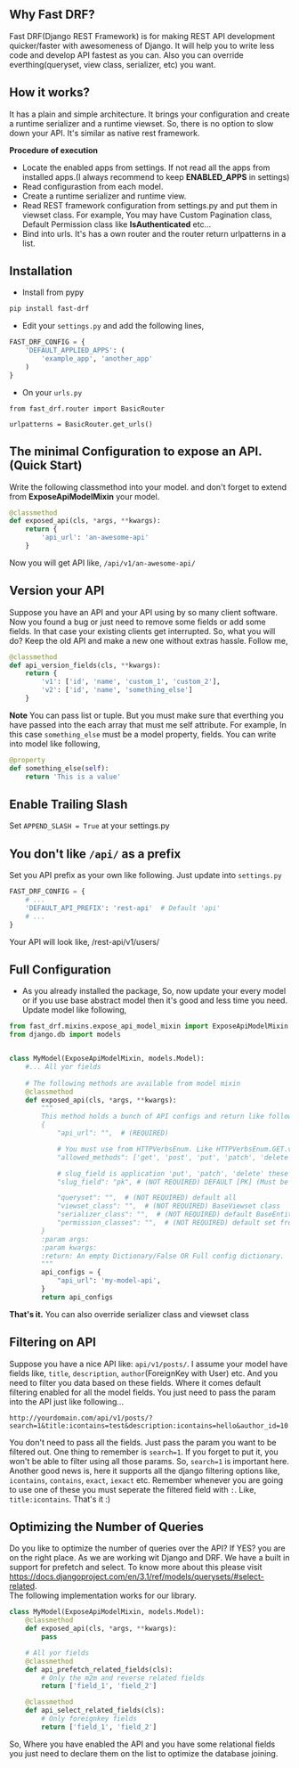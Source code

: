 ## Why Fast DRF?
Fast DRF(Django REST Framework) is for making REST API development quicker/faster with awesomeness of Django. It will help you to write less code and develop API fastest as you can. Also you can override everthing(queryset, view class, serializer, etc) you want.

## How it works?
It has a plain and simple architecture. It brings your configuration and create a runtime serializer and a runtime viewset. So, there is no option to slow down your API. It's similar as native rest framework.  

**Procedure of execution**
* Locate the enabled apps from settings. If not read all the apps from installed apps.(I always recommend to keep **ENABLED_APPS** in settings)
* Read configurastion from each model.
* Create a runtime serializer and runtime view.
* Read REST framework configuration from settings.py and put them in viewset class. For example, You may have Custom Pagination class, Default Permission class like **IsAuthenticated** etc...
* Bind into urls. It's has a own router and the router return urlpatterns in a list.

## Installation
* Install from pypy  
```bash
pip install fast-drf
```

* Edit your `settings.py` and add the following lines,
```python
FAST_DRF_CONFIG = {
    'DEFAULT_APPLIED_APPS': (
        'example_app', 'another_app'
    )
}
```

* On your `urls.py`
```
from fast_drf.router import BasicRouter

urlpatterns = BasicRouter.get_urls()
```

## The minimal Configuration to expose an API.(Quick Start)
Write the following classmethod into your model. and don't forget to extend from **ExposeApiModelMixin** your model.
```python
@classmethod
def exposed_api(cls, *args, **kwargs):
    return {
        'api_url': 'an-awesome-api'
    }
```
Now you will get API like, `/api/v1/an-awesome-api/`

## Version your API
Suppose you have an API and your API using by so many client software. Now you found a bug or just need to remove some fields or add some fields. In that case your existing clients get interrupted. So, what you will do? Keep the old API and make a new one without extras hassle. Follow me,
```python
@classmethod
def api_version_fields(cls, **kwargs):
    return {
        'v1': ['id', 'name', 'custom_1', 'custom_2'],
        'v2': ['id', 'name', 'something_else']
    }
```
**Note** You can pass list or tuple. But you must make sure that everthing you have passed into the each array that must me self attribute. For example, In this case `something_else` must be a model property, fields. You can write into model like following,
```python
@property
def something_else(self):
    return 'This is a value'
```

## Enable Trailing Slash
Set `APPEND_SLASH = True` at your settings.py

## You don't like `/api/` as a prefix
Set you API prefix as your own like following. Just update into `settings.py`
```python
FAST_DRF_CONFIG = {
    # ...
    'DEFAULT_API_PREFIX': 'rest-api'  # Default 'api'
    # ...
}
```
Your API will look like, /rest-api/v1/users/

## Full Configuration
* As you already installed the package, So, now update your every model or if you use base abstract model then it's good and less time you need. Update model like following,
```python
from fast_drf.mixins.expose_api_model_mixin import ExposeApiModelMixin
from django.db import models


class MyModel(ExposeApiModelMixin, models.Model):
    #... All yor fields
    
    # The following methods are available from model mixin
    @classmethod
    def exposed_api(cls, *args, **kwargs):
        """
        This method holds a bunch of API configs and return like following...
        {
            "api_url": "",  # (REQUIRED)

            # You must use from HTTPVerbsEnum. Like HTTPVerbsEnum.GET.value, HTTPVerbsEnum.POST.value
            "allowed_methods": ['get', 'post', 'put', 'patch', 'delete'], # (NOT REQUIRED)

            # slug_field is application 'put', 'patch', 'delete' these methods
            "slug_field": "pk", # (NOT REQUIRED) DEFAULT [PK] (Must be model field, unique or primary key)

            "queryset": "",  # (NOT REQUIRED) default all
            "viewset_class": "",  # (NOT REQUIRED) BaseViewset class
            "serializer_class": "",  # (NOT REQUIRED) default BaseEntitySerializer
            "permission_classes": "",  # (NOT REQUIRED) default set from settings
        }
        :param args:
        :param kwargs:
        :return: An empty Dictionary/False OR Full config dictionary.
        """
        api_configs = {
            "api_url": 'my-model-api',
        }
        return api_configs

```

**That's it.** You can also override serializer class and viewset class


## Filtering on API
Suppose you have a nice API like: `api/v1/posts/`. I assume your model have fields like, `title`, `description`, `author`(ForeignKey with User) etc. And you need to filter you data based on these fields. Where it comes default filtering enabled for all the model fields. You just need to pass the param into the API just like following...

```
http://yourdomain.com/api/v1/posts/?search=1&title:icontains=test&description:icontains=hello&author_id=10
```
You don't need to pass all the fields. Just pass the param you want to be filtered out. One thing to remember is `search=1`. If you forget to put it, you won't be able to filter using all those params. So, `search=1` is important here. Another good news is, here it supports all the django filtering options like, `icontains`, `contains`, `exact`, `iexact` etc. Remember whenever you are going to use one of these you must seperate the filtered field with `:`. Like, `title:icontains`. That's it :)


## Optimizing the Number of Queries
Do you like to optimize the number of queries over the API? If YES? you are on the right place. As we are working wit Django and DRF. We have a built in support for prefetch and select. To know more about this please visit https://docs.djangoproject.com/en/3.1/ref/models/querysets/#select-related.  
The following implementation works for our library.
```python
class MyModel(ExposeApiModelMixin, models.Model):
    @classmethod
    def exposed_api(cls, *args, **kwargs):
        pass

    # All yor fields
    @classmethod
    def api_prefetch_related_fields(cls):
        # Only the m2m and reverse related fields
        return ['field_1', 'field_2']

    @classmethod
    def api_select_related_fields(cls):
        # Only foreignkey fields
        return ['field_1', 'field_2']
```
So, Where you have enabled the API and you have some relational fields you just need to declare them on the list to optimize the database joining.